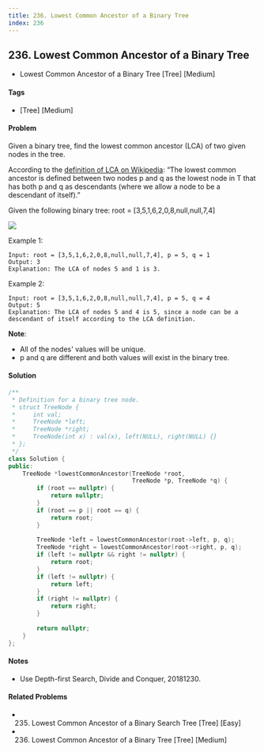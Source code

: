 ```yaml
---
title: 236. Lowest Common Ancestor of a Binary Tree
index: 236
---
```


## 236. Lowest Common Ancestor of a Binary Tree
- Lowest Common Ancestor of a Binary Tree [Tree] [Medium]

#### Tags
- [Tree] [Medium]

#### Problem
Given a binary tree, find the lowest common ancestor (LCA) of two given nodes in the tree.

According to the [definition of LCA on Wikipedia](https://en.wikipedia.org/wiki/Lowest_common_ancestor): “The lowest common ancestor is defined between two nodes p and q as the lowest node in T that has both p and q as descendants (where we allow a node to be a descendant of itself).”

Given the following binary tree: root = [3,5,1,6,2,0,8,null,null,7,4]

![](https://assets.leetcode.com/uploads/2018/12/14/binarytree.png)

Example 1:

    Input: root = [3,5,1,6,2,0,8,null,null,7,4], p = 5, q = 1
    Output: 3
    Explanation: The LCA of nodes 5 and 1 is 3.

Example 2:

    Input: root = [3,5,1,6,2,0,8,null,null,7,4], p = 5, q = 4
    Output: 5
    Explanation: The LCA of nodes 5 and 4 is 5, since a node can be a descendant of itself according to the LCA definition.

**Note**:

- All of the nodes' values will be unique.
- p and q are different and both values will exist in the binary tree.

#### Solution
``` C++
/**
 * Definition for a binary tree node.
 * struct TreeNode {
 *     int val;
 *     TreeNode *left;
 *     TreeNode *right;
 *     TreeNode(int x) : val(x), left(NULL), right(NULL) {}
 * };
 */
class Solution {
public:
    TreeNode *lowestCommonAncestor(TreeNode *root, 
                                   TreeNode *p, TreeNode *q) {
        if (root == nullptr) {
            return nullptr;
        }
        if (root == p || root == q) {
            return root;
        }
        
        TreeNode *left = lowestCommonAncestor(root->left, p, q);
        TreeNode *right = lowestCommonAncestor(root->right, p, q);
        if (left != nullptr && right != nullptr) {
            return root;
        }
        if (left != nullptr) {
            return left;
        }
        if (right != nullptr) {
            return right;
        }
        
        return nullptr;
    }
};
```

#### Notes
- Use Depth-first Search, Divide and Conquer, 20181230.

#### Related Problems
- 235. Lowest Common Ancestor of a Binary Search Tree [Tree] [Easy]
- 236. Lowest Common Ancestor of a Binary Tree [Tree] [Medium]
